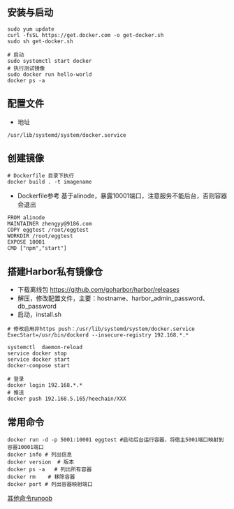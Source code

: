 ## 安装与启动
```shell
sudo yum update
curl -fsSL https://get.docker.com -o get-docker.sh
sudo sh get-docker.sh

# 启动
sudo systemctl start docker
# 执行测试镜像
sudo docker run hello-world
docker ps -a
```

## 配置文件

- 地址
```text
/usr/lib/systemd/system/docker.service
```

## 创建镜像

```shell
# Dockerfile 目录下执行
docker build . -t imagename
```

- Dockerfile参考
基于alinode，暴露10001端口，注意服务不能后台，否则容器会退出

```shell
FROM alinode
MAINTAINER zhengyy@9186.com
COPY eggtest /root/eggtest
WORKDIR /root/eggtest
EXPOSE 10001
CMD ["npm","start"]
```

## 搭建Harbor私有镜像仓
- 下载离线包 https://github.com/goharbor/harbor/releases
- 解压，修改配置文件，主要：hostname、harbor_admin_password、db_password
- 启动，install.sh

```shell
# 修改启用非https push：/usr/lib/systemd/system/docker.service
ExecStart=/usr/bin/dockerd --insecure-registry 192.168.*.*

systemctl  daemon-reload
service docker stop
service docker start
docker-compose start

# 登录
docker login 192.168.*.*
# 推送
docker push 192.168.5.165/heechain/XXX
```


## 常用命令
```shell
docker run -d -p 5001:10001 eggtest #启动后台运行容器，将宿主5001端口映射到容器10001端口
docker info # 列出信息
docker version  # 版本
docker ps -a   # 列出所有容器
docker rm    # 移除容器
docker port # 列出容器映射端口
```
[其他命令runoob](https://www.runoob.com/docker/docker-command-manual.html)